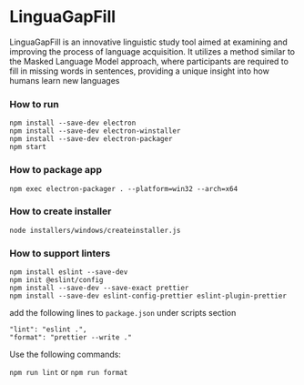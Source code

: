 # LinguaGapFill

LinguaGapFill is an innovative linguistic study tool aimed at examining and improving the process of language acquisition. It utilizes a method similar to the Masked Language Model approach, where participants are required to fill in missing words in sentences, providing a unique insight into how humans learn new languages

### How to run

```
npm install --save-dev electron
npm install --save-dev electron-winstaller
npm install --save-dev electron-packager
npm start
```

### How to package app

```
npm exec electron-packager . --platform=win32 --arch=x64
```

### How to create installer

```
node installers/windows/createinstaller.js
```

### How to support linters

```
npm install eslint --save-dev
npm init @eslint/config
npm install --save-dev --save-exact prettier
npm install --save-dev eslint-config-prettier eslint-plugin-prettier
```

add the following lines to `package.json` under scripts section

```
"lint": "eslint .",
"format": "prettier --write ."
```

Use the following commands:

`npm run lint` or `npm run format`
